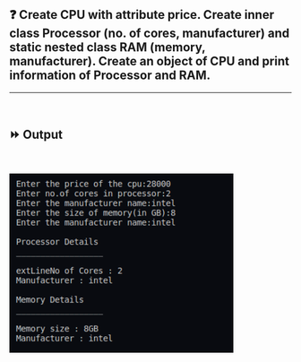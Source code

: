 ## :question: Create CPU with attribute price. Create inner class Processor (no. of cores, manufacturer) and static nested class RAM (memory, manufacturer). Create an object of CPU and print information of Processor and RAM.
___
<br>

## :fast_forward: Output

<br>

<img src="../../Image/co1pg5op1.png" width="400"></img><br>